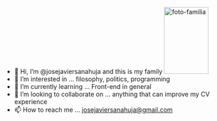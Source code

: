 - 👋 Hi, I’m @josejaviersanahuja and this is my family <img src="https://firebasestorage.googleapis.com/v0/b/twitter-clone-d82aa.appspot.com/o/images%2FIMG_20200619_213014.jpg?alt=media&token=c3bbb05a-f5c5-4b50-bdc2-cf7aa3580c50" alt="foto-familia" height=150 width=100/>
- 👀 I’m interested in ... filosophy, politics, programming
- 🌱 I’m currently learning ... Front-end in general
- 💞️ I’m looking to collaborate on ... anything that can improve my CV experience
- 📫 How to reach me ... josejaviersanahuja@gmail.com

<!---
josejaviersanahuja/josejaviersanahuja is a ✨ special ✨ repository because its `README.md` (this file) appears on your GitHub profile.
You can click the Preview link to take a look at your changes.
--->

